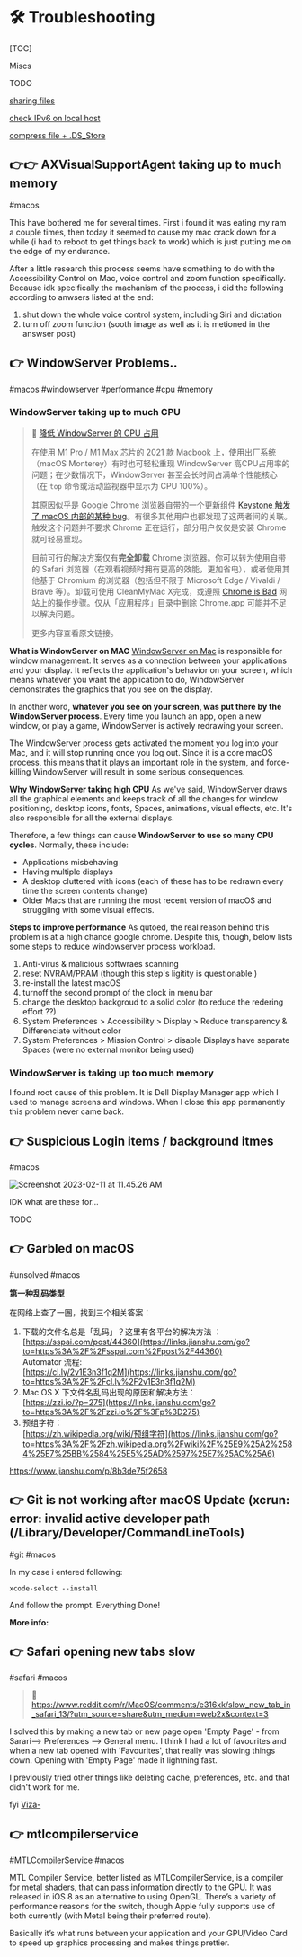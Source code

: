 # 🛠 Troubleshooting 

[TOC]



Miscs

TODO

[sharing files](https://support.apple.com/zh-cn/guide/mac-help/mh17131/mac)

[check IPv6 on local host](https://www.cnblogs.com/cuihongyu3503319/p/7422877.html)

[compress file + .DS_Store](https://blog.csdn.net/doublebaidu/article/details/121417602)



## 👉👉 AXVisualSupportAgent taking up to much memory
#macos 

This have bothered me for several times. First i found it was eating my ram a couple times, then today it seemed to cause my mac crack down for a while (i had to reboot to get things back to work) which is just putting me on the edge of my endurance. 

After a little research this process seems have something to do with the Accessibility Control on Mac, voice control and zoom function specifically. Because idk specifically the machanism of the process, i did the following according to anwsers listed at the end:

1. shut down the whole voice control system, including Siri and dictation
2. turn off zoom function (sooth image as well as it is metioned in the answser post)


[What is AXVisualSupportAgent, and why does it eat my RAM?]:https://apple.stackexchange.com/questions/400349/what-is-axvisualsupportagent-and-why-does-it-eat-my-ram
[What is AXVisualSupportAgent?]: https://www.reddit.com/r/osx/comments/d6xshv/what_is_axvisualsupportagent/?utm_source=share&utm_medium=web2x&context=3
[How do I remove "gamecontrollerd", "AXVisualSupportAgent" and "ViewBridgeAuxiliary" processes from being a passive listener on key tap events?]: https://discussions.apple.com/thread/252046047



## 👉 WindowServer Problems..
#macos #windowserver #performance #cpu #memory 

### WindowServer taking up to much CPU

> 🔗 [降低 WindowServer 的 CPU 占用](https://blog.mynook.info/post/macos-windowserver-calm-down/)
>
> 在使用 M1 Pro / M1 Max 芯片的 2021 款 Macbook 上，使用出厂系统（macOS Monterey）有时也可轻松重现 WindowServer 高CPU占用率的问题；在少数情况下，WindowServer 甚至会长时间占满单个性能核心（在 `top` 命令或活动监视器中显示为 CPU 100%）。
>
> 其原因似乎是 Google Chrome 浏览器自带的一个更新组件 [Keystone 触发了 macOS 内部的某种 bug](https://chromeisbad.com/)。有很多其他用户也都发现了这两者间的关联。触发这个问题并不要求 Chrome 正在运行，部分用户仅仅是安装 Chrome 就可轻易重现。
>
> 目前可行的解决方案仅有**完全卸载** Chrome 浏览器。你可以转为使用自带的 Safari 浏览器（在观看视频时拥有更高的效能，更加省电），或者使用其他基于 Chromium 的浏览器（包括但不限于 Microsoft Edge / Vivaldi / Brave 等）。卸载可使用 CleanMyMac X完成，或遵照 [Chrome is Bad](https://chromeisbad.com/) 网站上的操作步骤。仅从「应用程序」目录中删除 Chrome.app 可能并不足以解决问题。
>
>
> 更多内容查看原文链接。

**What is WindowServer on MAC**
[WindowServer on Mac](https://iboysoft.com/wiki/windowserver-mac.html) is responsible for window management. It serves as a connection between your applications and your display. It reflects the application's behavior on your screen, which means whatever you want the application to do, WindowServer demonstrates the graphics that you see on the display. 

In another word, **whatever you see on your screen, was put there by the WindowServer process**. Every time you launch an app, open a new window, or play a game, WindowServer is actively redrawing your screen.

The WindowServer process gets activated the moment you log into your Mac, and it will stop running once you log out. Since it is a core macOS process, this means that it plays an important role in the system, and force-killing WindowServer will result in some serious consequences.

**Why WindowServer taking high CPU**
As we've said, WindowServer draws all the graphical elements and keeps track of all the changes for window positioning, desktop icons, fonts, Spaces, animations, visual effects, etc. It's also responsible for all the external displays.

Therefore, a few things can cause **WindowServer to use so many CPU cycles**. Normally, these include:

- Applications misbehaving
- Having multiple displays
- A desktop cluttered with icons (each of these has to be redrawn every time the screen contents change)
- Older Macs that are running the most recent version of macOS and struggling with some visual effects.

**Steps to improve performance**
As qutoed, the real reason behind this problem is at a high chance google chrome. Despite this, though, below lists some steps to reduce windowserver process workload.

1. Anti-virus & malicious softwraes scanning 
2. reset NVRAM/PRAM (though this step's ligitity is questionable )
3. re-install the latest macOS
4. turnoff the second prompt of the clock in menu bar
5. change the desktop backgroud to a solid color (to reduce the redering effort ??)
6. System Preferences > Accessibility > Display > Reduce transparency & Differenciate without color
7. System Preferences > Mission Control > disable Displays have separate Spaces (were no external monitor being used)



[How to Fix WindowServer High CPU on Your Mac (2022)]: https://iboysoft.com/howto/mac-windowserver-high-cpu.html

[👍 WindowServer taking up to much memory]: https://macsecurity.net/view/393-windowserver-mac

### WindowServer is taking up too much memory
I found root cause of this problem. It is Dell Display Manager app which I used to manage screens and windows. When I close this app permanently this problem never came back.


[High WindowServer memory usage]: https://discussions.apple.com/thread/253401194
[2021 Macbook Pro 14" Windowserver high memory/cpu usage.]: https://discussions.apple.com/thread/253387850



## 👉 Suspicious Login items / background itmes
#macos 

![Screenshot 2023-02-11 at 11.45.26 AM](../../../../../Assets/Pics/Screenshot%202023-02-11%20at%2011.45.26%20AM.png)

IDK what are these for...

TODO



## 👉 Garbled on macOS
#unsolved #macos 

**第一种乱码类型**

在网络上查了一圈，找到三个相关答案：

1.  下载的文件名总是「乱码」？这里有各平台的解决方法 ：  
    [https://sspai.com/post/44360](https://links.jianshu.com/go?to=https%3A%2F%2Fsspai.com%2Fpost%2F44360)  
    Automator 流程:  
    [https://cl.ly/2v1E3n3f1q2M](https://links.jianshu.com/go?to=https%3A%2F%2Fcl.ly%2F2v1E3n3f1q2M)
2.  Mac OS X 下文件名乱码出现的原因和解决方法：  
    [https://zzi.io/?p=275](https://links.jianshu.com/go?to=https%3A%2F%2Fzzi.io%2F%3Fp%3D275)
3.  预组字符：  
    [https://zh.wikipedia.org/wiki/预组字符](https://links.jianshu.com/go?to=https%3A%2F%2Fzh.wikipedia.org%2Fwiki%2F%25E9%25A2%2584%25E7%25BB%2584%25E5%25AD%2597%25E7%25AC%25A6)

https://www.jianshu.com/p/8b3de75f2658



## 👉  Git is not working after macOS Update (xcrun: error: invalid active developer path (/Library/Developer/CommandLineTools)
#git #macos 

In my case i entered following:

```shell
xcode-select --install
```

And follow the prompt. Everything Done!

**More info:**

[Install Xcode Command Line Tools]: https://mac.install.guide/commandlinetools/index.html

[👍 Git is not working after macOS Update (xcrun: error: invalid active developer path (/Library/Developer/CommandLineTools)]: https://stackoverflow.com/questions/52522565/git-is-not-working-after-macos-update-xcrun-error-invalid-active-developer-pa



## 👉 Safari opening new tabs slow
#safari #macos 


> 🔗 https://www.reddit.com/r/MacOS/comments/e316xk/slow_new_tab_in_safari_13/?utm_source=share&utm_medium=web2x&context=3

I solved this by making a new tab or new page open 'Empty Page' - from Sarari--> Preferences --> General menu. I think I had a lot of favourites and when a new tab opened with 'Favourites', that really was slowing things down. Opening with 'Empty Page' made it lightning fast.

I previously tried other things like deleting cache, preferences, etc. and that didn't work for me.

fyi [Viza-](https://www.reddit.com/u/Viza-)



## 👉 mtlcompilerservice
#MTLCompilerService #macos 

MTL Compiler Service, better listed as MTLCompilerService, is a compiler for metal shaders, that can pass information directly to the GPU. It was released in iOS 8 as an alternative to using OpenGL. There’s a variety of performance reasons for the switch, though Apple fully supports use of both currently (with Metal being their preferred route).

Basically it’s what runs between your application and your GPU/Video Card to speed up graphics processing and makes things prettier.


[What is MTL Compiler Service]: https://discussions.apple.com/thread/251545666

[My activity lists a lot of processes. Is it normal?]: https://apple.stackexchange.com/a/352483